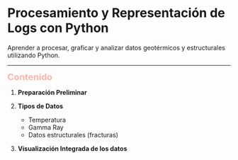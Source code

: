 # Procesamiento y Representación de Logs con Python
Aprender a procesar, graficar y analizar datos geotérmicos y estructurales utilizando Python.


---------------

<span style="font-size:20px;color:#FFB3A7">**Contenido**</span> 


1. **Preparación Preliminar**

2. **Tipos de Datos**  
   - Temperatura
   - Gamma Ray
   - Datos estructurales (fracturas)
   
3. **Visualización Integrada de los datos**


<br><!-- Espacio adicional -->
